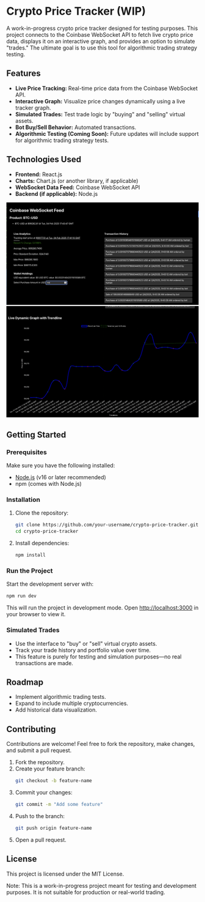 # Crypto Price Tracker (WIP)

A work-in-progress crypto price tracker designed for testing purposes. This project connects to the Coinbase WebSocket API to fetch live crypto price data, displays it on an interactive graph, and provides an option to simulate "trades." The ultimate goal is to use this tool for algorithmic trading strategy testing.

## Features
- **Live Price Tracking:** Real-time price data from the Coinbase WebSocket API.
- **Interactive Graph:** Visualize price changes dynamically using a live tracker graph.
- **Simulated Trades:** Test trade logic by "buying" and "selling" virtual assets.
- **Bot Buy/Sell Behavior:** Automated transactions.
- **Algorithmic Testing (Coming Soon):** Future updates will include support for algorithmic trading strategy tests.

## Technologies Used
- **Frontend:** React.js
- **Charts:** Chart.js (or another library, if applicable)
- **WebSocket Data Feed:** Coinbase WebSocket API
- **Backend (if applicable):** Node.js

![tracker widgets and wallet](./readmePics/widgets.png)
![price graph](./readmePics/graph.png)

## Getting Started

### Prerequisites
Make sure you have the following installed:
- [Node.js](https://nodejs.org/) (v16 or later recommended)
- npm (comes with Node.js)

### Installation
1. Clone the repository:
   ```bash
   git clone https://github.com/your-username/crypto-price-tracker.git
   cd crypto-price-tracker
   ```
2. Install dependencies:
   ```bash
   npm install
   ```

### Run the Project
Start the development server with:
   ```bash
   npm run dev
   ```
This will run the project in development mode. Open [http://localhost:3000](http://localhost:3000) in your browser to view it.

### Simulated Trades
- Use the interface to "buy" or "sell" virtual crypto assets.
- Track your trade history and portfolio value over time.
- This feature is purely for testing and simulation purposes—no real transactions are made.

## Roadmap 
- Implement algorithmic trading tests.
- Expand to include multiple cryptocurrencies.
- Add historical data visualization.

## Contributing
Contributions are welcome! Feel free to fork the repository, make changes, and submit a pull request.

1. Fork the repository.
2. Create your feature branch:
   ```bash
   git checkout -b feature-name
   ```
3. Commit your changes:
   ```bash
   git commit -m "Add some feature"
   ```
4. Push to the branch:
   ```bash
   git push origin feature-name
   ```
5. Open a pull request.

## License
This project is licensed under the MIT License.

Note: This is a work-in-progress project meant for testing and development purposes. It is not suitable for production or real-world trading.
